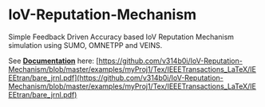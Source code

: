 # IoV-Reputation-Mechanism
Simple Feedback Driven Accuracy based IoV Reputation Mechanism simulation using SUMO, OMNETPP and VEINS.

See [**Documentation**](https://github.com/v314b0i/IoV-Reputation-Mechanism/examples/myProj1/Tex/IEEETransactions_LaTeX/IEEEtran/bare_jrnl.pdf) here: 
[https://github.com/v314b0i/IoV-Reputation-Mechanism/blob/master/examples/myProj1/Tex/IEEETransactions_LaTeX/IEEEtran/bare_jrnl.pdf](https://github.com/v314b0i/IoV-Reputation-Mechanism/blob/master/examples/myProj1/Tex/IEEETransactions_LaTeX/IEEEtran/bare_jrnl.pdf)
